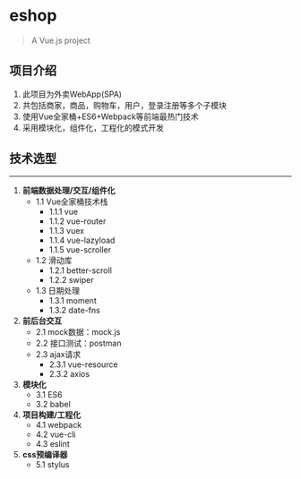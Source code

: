 # eshop

> A Vue.js project

## 项目介绍

1. 此项目为外卖WebApp(SPA)
2. 共包括商家，商品，购物车，用户，登录注册等多个子模块
3. 使用Vue全家桶+ES6+Webpack等前端最热门技术
4. 采用模块化，组件化，工程化的模式开发

## 技术选型

***
1. **前端数据处理/交互/组件化**
    * 1.1  Vue全家桶技术栈
        * 1.1.1 vue
        * 1.1.2 vue-router
        * 1.1.3 vuex
        * 1.1.4 vue-lazyload
        * 1.1.5 vue-scroller
    * 1.2 滑动库
        * 1.2.1 better-scroll
        * 1.2.2 swiper
    * 1.3 日期处理
        * 1.3.1 moment
        * 1.3.2 date-fns
2. **前后台交互**
    * 2.1 mock数据：mock.js
    * 2.2 接口测试：postman
    * 2.3 ajax请求
        * 2.3.1 vue-resource
        * 2.3.2 axios
3. **模块化**
    * 3.1 ES6
    * 3.2 babel
4. **项目构建/工程化**
    * 4.1 webpack
    * 4.2 vue-cli
    * 4.3 eslint
5. **css预编译器**
    * 5.1 stylus
